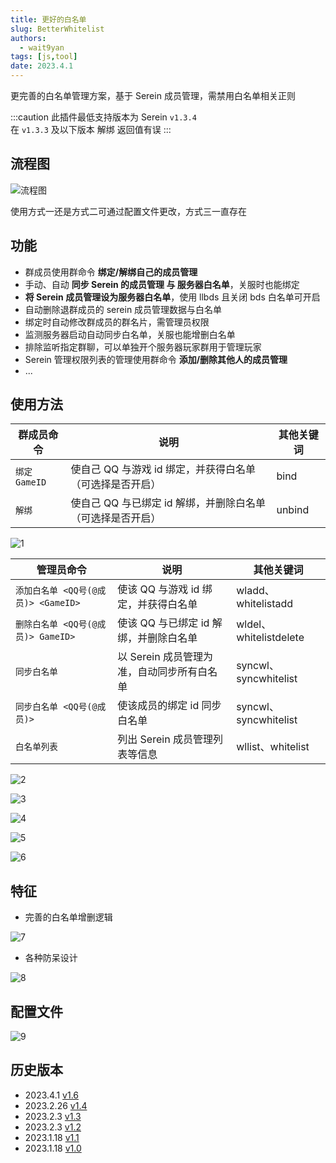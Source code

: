 ```yaml
---
title: 更好的白名单
slug: BetterWhitelist
authors: 
  - wait9yan
tags: [js,tool]
date: 2023.4.1
---
```


更完善的白名单管理方案，基于 Serein 成员管理，需禁用白名单相关正则

<!--truncate-->

:::caution
此插件最低支持版本为 Serein `v1.3.4`  
在 `v1.3.3` 及以下版本 解绑 返回值有误
:::

## 流程图

![流程图](BetterWhitelist/flowchart.png ':size=300')

使用方式一还是方式二可通过配置文件更改，方式三一直存在

## 功能

- 群成员使用群命令 **绑定/解绑自己的成员管理**
- 手动、自动 **同步 Serein 的成员管理 与 服务器白名单**，关服时也能绑定
- **将 Serein 成员管理设为服务器白名单**，使用 llbds 且关闭 bds 白名单可开启
- 自动删除退群成员的 serein 成员管理数据与白名单
- 绑定时自动修改群成员的群名片，需管理员权限
- 监测服务器启动自动同步白名单，关服也能增删白名单
- 排除监听指定群聊，可以单独开个服务器玩家群用于管理玩家
- Serein 管理权限列表的管理使用群命令 **添加/删除其他人的成员管理**
- ...

## 使用方法

| 群成员命令    | 说明                                                       | 其他关键词 |
| ------------- | ---------------------------------------------------------- | ---------- |
| `绑定 GameID` | 使自己 QQ 与游戏 id 绑定，并获得白名单（可选择是否开启）   | bind       |
| `解绑`        | 使自己 QQ 与已绑定 id 解绑，并删除白名单（可选择是否开启） | unbind     |

![1](BetterWhitelist/BetterWhitelist_1.png ":size=300")

| 管理员命令                          | 说明                                       | 其他关键词             |
| ----------------------------------- | ------------------------------------------ | ---------------------- |
| `添加白名单 <QQ号(@成员)> <GameID>` | 使该 QQ 与游戏 id 绑定，并获得白名单       | wladd、whitelistadd    |
| `删除白名单 <QQ号(@成员)> GameID>`  | 使该 QQ 与已绑定 id 解绑，并删除白名单     | wldel、whitelistdelete |
| `同步白名单`                        | 以 Serein 成员管理为准，自动同步所有白名单 | syncwl、syncwhitelist  |
| `同步白名单 <QQ号(@成员)>`          | 使该成员的绑定 id 同步白名单               | syncwl、syncwhitelist  |
| `白名单列表`                        | 列出 Serein 成员管理列表等信息             | wllist、whitelist      |

![2](BetterWhitelist/BetterWhitelist_2.png)

![3](BetterWhitelist/BetterWhitelist_3.png)

![4](BetterWhitelist/BetterWhitelist_4.png)

![5](BetterWhitelist/BetterWhitelist_5.png)

![6](BetterWhitelist/BetterWhitelist_6.png)

## 特征

- 完善的白名单增删逻辑

![7](BetterWhitelist/BetterWhitelist_7.png)

- 各种防呆设计

![8](BetterWhitelist/BetterWhitelist_8.png)

## 配置文件

![9](BetterWhitelist/BetterWhitelist_9.png)

## 历史版本

- 2023.4.1 [v1.6](https://download.serein.cc/https://raw.githubusercontent.com/Zaitonn/Serein-Docs/publish/JS/BetterWhitelist/v1.6/BetterWhitelist.js)
- 2023.2.26 [v1.4](https://download.serein.cc/https://raw.githubusercontent.com/Zaitonn/Serein-Docs/publish/JS/BetterWhitelist/v1.4/BetterWhitelist.js)
- 2023.2.3 [v1.3](https://download.serein.cc/https://raw.githubusercontent.com/Zaitonn/Serein-Docs/publish/JS/BetterWhitelist/v1.3/BetterWhitelist.js)
- 2023.2.3 [v1.2](https://download.serein.cc/https://raw.githubusercontent.com/Zaitonn/Serein-Docs/publish/JS/BetterWhitelist/v1.2/BetterWhitelist.js)
- 2023.1.18 [v1.1](https://download.serein.cc/https://raw.githubusercontent.com/Zaitonn/Serein-Docs/publish/JS/BetterWhitelist/v1.1/BetterWhitelist.js)
- 2023.1.18 [v1.0](https://download.serein.cc/https://raw.githubusercontent.com/Zaitonn/Serein-Docs/publish/JS/BetterWhitelist/v1.0/BetterWhitelist.js)
